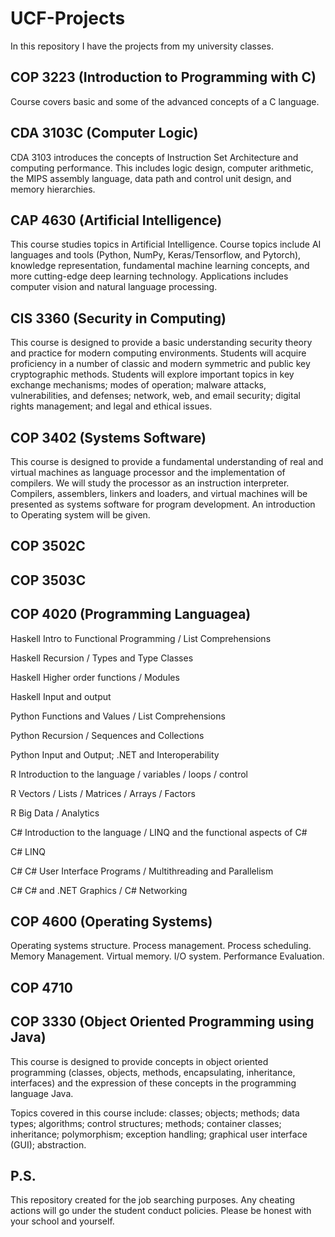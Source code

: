 # UCF-Projects
In this repository I have the projects from my university classes.

## COP 3223 (Introduction to Programming with C)
Course covers basic and some of the advanced concepts of a C language.

## CDA 3103C (Computer Logic)
CDA 3103 introduces the concepts of Instruction Set Architecture and computing performance. This includes logic design, computer arithmetic, the MIPS assembly language, data path and control unit design, and memory hierarchies.

## CAP 4630 (Artificial Intelligence)
This course studies topics in Artificial Intelligence. Course topics include AI languages and tools (Python, NumPy, Keras/Tensorflow, and Pytorch), knowledge  representation, fundamental machine learning concepts, and more cutting-edge deep learning technology. Applications includes computer vision and natural language processing.  

## CIS 3360 (Security in Computing)
This course is designed to provide a basic understanding security theory and practice for modern computing environments. Students will acquire proficiency in a number of classic and modern symmetric and public key cryptographic methods. Students will explore important topics in key exchange mechanisms; modes of operation; malware attacks, vulnerabilities, and defenses; network, web, and email security; digital rights management; and legal and ethical issues.

## COP 3402 (Systems Software)
This course is designed to provide a fundamental  understanding of real and virtual machines as language processor and the implementation of compilers. We will study the processor as an instruction interpreter. Compilers, assemblers,  linkers and loaders, and virtual machines will be presented as systems software  for program development. An introduction to Operating system will be given.

## COP 3502C

## COP 3503C

## COP 4020 (Programming Languagea)
Haskell   Intro to Functional Programming / List Comprehensions

Haskell   Recursion / Types and Type Classes

Haskell   Higher order functions / Modules

Haskell   Input and output

Python    Functions and Values / List Comprehensions

Python    Recursion / Sequences and Collections

Python    Input and Output; .NET and Interoperability

R         Introduction to the language / variables / loops / control

R         Vectors / Lists / Matrices / Arrays / Factors

R         Big Data / Analytics

C#        Introduction to the language / LINQ and the functional aspects of C#

C#        LINQ

C#        C# User Interface Programs / Multithreading and Parallelism

C#        C# and .NET Graphics  / C# Networking



## COP 4600 (Operating Systems)
Operating systems structure. Process management. Process scheduling.
Memory Management. Virtual memory. I/O system. Performance Evaluation.

## COP 4710

## COP 3330 (Object Oriented Programming using Java)
This course is designed to provide concepts in object oriented programming (classes, objects, methods, encapsulating, inheritance, interfaces) and the expression of these concepts in the programming language Java.  

Topics covered in this course include: classes; objects; methods; data types; algorithms; control structures; methods; container classes; inheritance; polymorphism; exception handling; graphical user interface (GUI); abstraction.  


## P.S.
This repository created for the job searching purposes. Any cheating actions will go under the student conduct policies. Please be honest with your school and yourself.
